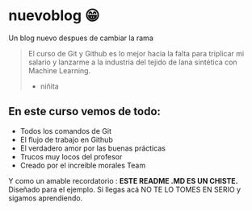 # nuevoblog 😁
Un blog nuevo despues de cambiar la rama
>El curso de Git y Github es lo mejor hacia la falta para triplicar mi salario y lanzarme a la industria del tejido de lana sintética con Machine Learning.
> - niñita

## En este curso vemos de todo:
* Todos los comandos de Git
* El flujo de trabajo en Github
* El verdadero amor por las buenas prácticas
* Trucos muy locos del profesor
* Creado por el increible morales Team

Y como un amable recordatorio : **ESTE README .MD ES UN CHISTE.** Diseñado para el ejemplo. Si llegas acá NO TE LO TOMES EN SERIO y sigamos aprendiendo.